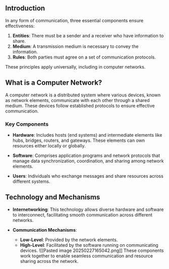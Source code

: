 ## Introduction

In any form of communication, three essential components ensure effectiveness:

1. **Entities**: There must be a sender and a receiver who have information to share.
2. **Medium**: A transmission medium is necessary to convey the information.
3. **Rules**: Both parties must agree on a set of communication protocols.

These principles apply universally, including in computer networks.
## What is a Computer Network?

A computer network is a distributed system where various devices, known as network elements, communicate with each other through a shared medium. These devices follow established protocols to ensure effective communication.

### Key Components

- **Hardware**: Includes hosts (end systems) and intermediate elements like hubs, bridges, routers, and gateways. These elements can own resources either locally or globally.

- **Software**: Comprises application programs and network protocols that manage data synchronization, coordination, and sharing among network elements.

- **Users**: Individuals who exchange messages and share resources across different systems.

## Technology and Mechanisms

- **Internetworking**: This technology allows diverse hardware and software to interconnect, facilitating smooth communication across different networks.

- **Communication Mechanisms**:
  - **Low-Level**: Provided by the network elements.
  - **High-Level**: Facilitated by the software running on communicating devices.
![[Pasted image 20250227165042.png]]
These components work together to enable seamless communication and resource sharing across the network.

